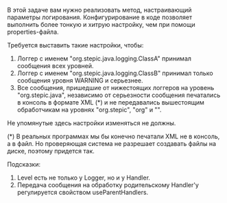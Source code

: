 В этой задаче вам нужно реализовать метод, настраивающий параметры логирования. Конфигурирование в коде позволяет выполнить более тонкую и хитрую настройку, чем при помощи properties-файла.

Требуется выставить такие настройки, чтобы:

1. Логгер с именем "org.stepic.java.logging.ClassA" принимал сообщения всех уровней.
2. Логгер с именем "org.stepic.java.logging.ClassB" принимал только сообщения уровня WARNING и серьезнее.
3. Все сообщения, пришедшие от нижестоящих логгеров на уровень "org.stepic.java", независимо от серьезности сообщения печатались в консоль в формате XML (*) и не передавались вышестоящим обработчикам на уровнях "org.stepic", "org" и "".

Не упомянутые здесь настройки изменяться не должны.

(*) В реальных программах мы бы конечно печатали XML не в консоль, а в файл. Но проверяющая система не разрешает создавать файлы на диске, поэтому придется так.

Подсказки:

1. Level есть не только у Logger, но и у Handler.
2. Передача сообщения на обработку родительскому Handler'у регулируется свойством useParentHandlers.
